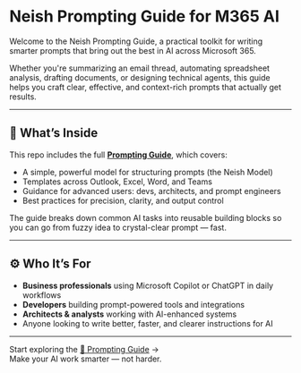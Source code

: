 # Neish Prompting Guide for M365 AI

Welcome to the Neish Prompting Guide, a practical toolkit for writing smarter prompts that bring out the best in AI across Microsoft 365.

Whether you're summarizing an email thread, automating spreadsheet analysis, drafting documents, or designing technical agents, this guide helps you craft clear, effective, and context-rich prompts that actually get results.

---

## 🔎 What’s Inside

This repo includes the full [**Prompting Guide**](./prompting.md), which covers:

- A simple, powerful model for structuring prompts (the Neish Model)
- Templates across Outlook, Excel, Word, and Teams
- Guidance for advanced users: devs, architects, and prompt engineers
- Best practices for precision, clarity, and output control

The guide breaks down common AI tasks into reusable building blocks so you can go from fuzzy idea to crystal-clear prompt — fast.

---

## ⚙️ Who It’s For

- **Business professionals** using Microsoft Copilot or ChatGPT in daily workflows  
- **Developers** building prompt-powered tools and integrations  
- **Architects & analysts** working with AI-enhanced systems  
- Anyone looking to write better, faster, and clearer instructions for AI

---

Start exploring the [📄 Prompting Guide](./prompting.md) →  
Make your AI work smarter — not harder.
